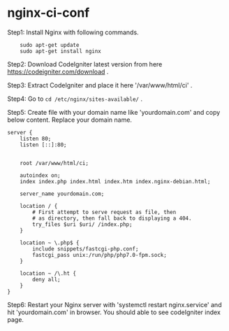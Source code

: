 # nginx-ci-conf
Step1: Install Nginx with following commands.
        
        sudo apt-get update
        sudo apt-get install nginx
        

Step2: Download CodeIgniter latest version from here https://codeigniter.com/download .

Step3: Extract CodeIgniter and place it here '/var/www/html/ci' .

Step4: Go to `cd /etc/nginx/sites-available/` . 

Step5: Create file with your domain name like 'yourdomain.com' and copy below content. Replace your domain name.

	server {
		listen 80;
		listen [::]:80;


		root /var/www/html/ci;

		autoindex on;
		index index.php index.html index.htm index.nginx-debian.html;

		server_name yourdomain.com;

		location / {
			# First attempt to serve request as file, then
			# as directory, then fall back to displaying a 404.
			try_files $uri $uri/ /index.php;
		}

		location ~ \.php$ {
			include snippets/fastcgi-php.conf;
			fastcgi_pass unix:/run/php/php7.0-fpm.sock;
		}

		location ~ /\.ht {
			deny all;
		}
	}

Step6: Restart your Nginx server with 'systemctl restart nginx.service' and hit 'yourdomain.com' in browser. You should able to see codeIgniter index page.
 
